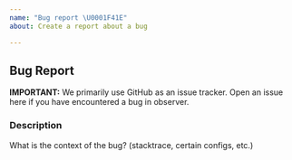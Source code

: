 ```yaml
---
name: "Bug report \U0001F41E"
about: Create a report about a bug

---
```


## Bug Report

**IMPORTANT:** We primarily use GitHub as an issue tracker.
Open an issue here if you have encountered a bug in observer.

### Description

What is the context of the bug? (stacktrace, certain configs, etc.)

